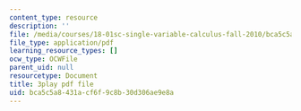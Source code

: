 ```yaml
---
content_type: resource
description: ''
file: /media/courses/18-01sc-single-variable-calculus-fall-2010/bca5c5a8431acf6f9c8b30d306ae9e8a_ryLdyDrBfvI.pdf
file_type: application/pdf
learning_resource_types: []
ocw_type: OCWFile
parent_uid: null
resourcetype: Document
title: 3play pdf file
uid: bca5c5a8-431a-cf6f-9c8b-30d306ae9e8a
---
```

